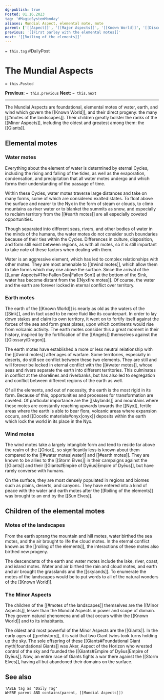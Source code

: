 ```yaml
---
dg-publish: true
Posted: 01.16.2023
tag: '#MagicSystemMonday'
aliases: Mundial Aspect, elemental mote, mote
parent: ['[[Aspect]]', '[[Major Aspects]]', '[[Known World]]', '[[Discoveries in the Known World]]']
previous: '[[First parley with the elemental motes]]'
next: '[[Roiling of the elements]]'
---
```

`= this.tag` #DailyPost
# The Mundial Aspects
`= this.Posted`

**Previous:** `= this.previous`
**Next:** `= this.next`

---

The Mundial Aspects are foundational, elemental motes of water, earth, and wind which govern the [[Known World]], and their direct progeny: the many [[#motes of the landscapes]]. Their children greatly bolster the ranks of the [[Minor Aspects]], including the oldest and greatest among them: the [[Giants]].

## Elemental motes

### Water motes

Everything about the element of water is determined by eternal Cycles, including the rising and falling of the tides, as well as the evaporation, condensation, and precipitation that all water motes undergo and which forms their understanding of the passage of time.

Within these Cycles, water motes traverse large distances and take on many forms, some of which are considered exalted states. To float above the surface and nearer to the Nyx in the form of steam or clouds, to climb mountains as river water or to blanket the summits as snow, and especially to reclaim territory from the [[#earth motes]] are all especially coveted opportunities.

Though separated into different seas, rivers, and other bodies of water in the minds of the humans, the water motes do not consider such boundaries because of their ties within the Cycles. Differences in culture, disposition, and form still exist between regions, as with all motes, so it is still important to take note of these factors when dealing with them.

Water is an aggressive element, which has led to complex relationships with other motes. They are most amenable to [[#wind motes]], which allow them to take forms which may rise above the surface. Since the arrival of the [[Lunar Aspects#<strike>The Fallen Son</strike>|Fallen Son]] at the bottom of the Sink, water has become distant from the [[Nyxfire motes]]. Of course, the water and the earth are forever locked in eternal conflict over territory.

### Earth motes

The earth of the [[Known World]] is nearly as old as the waters of the [[Sink]], and in fact used to be more fluid like its counterpart. In order to lay down stakes and claim its own territory, it went on to fortify itself against the forces of the sea and form great plates, upon which continents would rise from volcanic activity. The earth motes consider this a great moment in their history, inspired by the fortification of the [[Angels]] themselves against the [[Glossary/Dragon]].

The earth motes have established a more or less neutral relationship with the [[#wind motes]] after ages of warfare. Some territories, especially in deserts, do still see conflict between these two elements. They are still and will forever be locked in eternal conflict with the [[#water motes]], whose seas and rivers separate the earth into different territories. This culminates in conflict at the shorelines and riverbanks, but has also led to segregation and conflict between different regions of the earth as well.

Of all the elements, and out of necessity, the earth is the most rigid in its form. Because of this, opportunities and processes for transformation are coveted. Of particular importance are the [[skylands]] and mountains where these motes are constantly reaching upwards towards the [[Nyx]], fertile areas where the earth is able to bear flora, volcanic areas where expansion occurs, and [[Docetic materials#onyx|onyx]] deposits within the earth which lock the world in its place in the Nyx.

### Wind motes

The wind motes take a largely intangible form and tend to reside far above the realm of the [[Orior]], so significantly less is known about them compared to the [[#water motes|water]] and [[#earth motes]]. They are known to be allies to the [[Storm Elves]] in their campaigns against the [[Giants]] and their [[Giants#Empire of Dyēus|Empire of Dyēus]], but have rarely converse with humans.

On the surface, they are most densely populated in regions and biomes such as plains, deserts, and canyons. They have entered into a kind of peace with the water and earth motes after the [[Roiling of the elements]] was brought to an end by the [[Sun Elves]].

## Children of the elemental motes

### Motes of the landscapes

From the earth sprang the mountain and hill motes, water birthed the sea motes, and the air brought to life the cloud motes. In the eternal conflict known as the [[roiling of the elements]], the interactions of these motes also birthed new progeny.

The descendants of the earth and water motes include the lake, river, coast, and island motes. Water and air birthed the rain and cloud motes, and earth and air brought the grasslands and the [[skylands]]. To enumerate the motes of the landscapes would be to put words to all of the natural wonders of the [[Known World]].

### The Minor Aspects

The children of the [[#motes of the landscapes]] themselves are the [[Minor Aspects]], lesser than the Mundial Aspects in power and scope of domain. They govern natural phenomena and all that occurs within the [[Known World]] and to its inhabitants.

The oldest and most powerful of the Minor Aspects are the [[Giants]]. In the early ages of [[prehistory]], it is said that two Giant twins took turns holding up the sky. The sole offspring of these [[Giants#Foundational Giant myth|foundational Giants]] was Aker, Aspect of the Horizon who wrested control of the sky and founded the [[Giants#Empire of Dyēus|Empire of Dyēus]]. Now, an entire race of Giants fights a war there against the [[Storm Elves]], having all but abandoned their domains on the surface.

## See also
```dataview
TABLE tag as "Daily Tag"
WHERE parent AND contains(parent, [[Mundial Aspects]])
```
